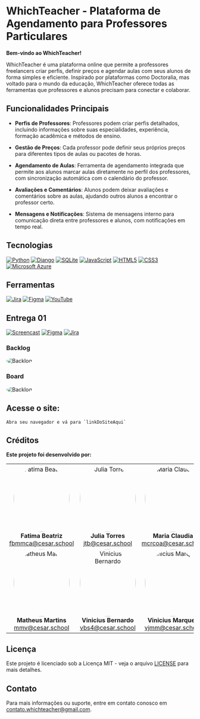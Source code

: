 # WhichTeacher - Plataforma de Agendamento para Professores Particulares

**Bem-vindo ao WhichTeacher!** 

WhichTeacher é uma plataforma online que permite a professores freelancers criar perfis, definir preços e agendar aulas com seus alunos de forma simples e eficiente. Inspirado por plataformas como Doctoralia, mas voltado para o mundo da educação, WhichTeacher oferece todas as ferramentas que professores e alunos precisam para conectar e colaborar.

## Funcionalidades Principais

- **Perfis de Professores**: Professores podem criar perfis detalhados, incluindo informações sobre suas especialidades, experiência, formação acadêmica e métodos de ensino.
  
- **Gestão de Preços**: Cada professor pode definir seus próprios preços para diferentes tipos de aulas ou pacotes de horas.

- **Agendamento de Aulas**: Ferramenta de agendamento integrada que permite aos alunos marcar aulas diretamente no perfil dos professores, com sincronização automática com o calendário do professor.

- **Avaliações e Comentários**: Alunos podem deixar avaliações e comentários sobre as aulas, ajudando outros alunos a encontrar o professor certo.

- **Mensagens e Notificações**: Sistema de mensagens interno para comunicação direta entre professores e alunos, com notificações em tempo real.


## Tecnologias

[![Python](https://img.shields.io/badge/-Python-red?style=flat&logo=Python&logoColor=white)](https://www.python.org)
[![Django](https://img.shields.io/badge/-Django-red?style=flat&logo=Django&logoColor=white)](https://www.djangoproject.com/)
[![SQLite](https://img.shields.io/badge/-SQLite-red?style=flat&logo=SQLite&logoColor=white)](https://www.sqlite.org/index.html)
[![JavaScript](https://img.shields.io/badge/-JavaScript-red?style=flat&logo=JavaScript&logoColor=white)](https://developer.mozilla.org/en-US/docs/Web/JavaScript)
[![HTML5](https://img.shields.io/badge/-HTML5-red?style=flat&logo=HTML5&logoColor=white)](https://developer.mozilla.org/en-US/docs/Web/Guide/HTML/HTML5)
[![CSS3](https://img.shields.io/badge/-CSS3-red?style=flat&logo=CSS3&logoColor=white)](https://developer.mozilla.org/en-US/docs/Web/CSS)
[![Microsoft Azure](https://img.shields.io/badge/-Microsoft%20Azure-red?style=flat&logo=Microsoft-Azure&logoColor=white)](https://azure.microsoft.com/)

## Ferramentas

[![Jira](https://img.shields.io/badge/-Jira-red?style=flat&logo=Jira&logoColor=white)](https://www.atlassian.com/software/jira)
[![Figma](https://img.shields.io/badge/-Figma-red?style=flat&logo=Figma&logoColor=white)](https://www.figma.com)
[![YouTube](https://img.shields.io/badge/-YouTube-red?style=flat&logo=YouTube&logoColor=white)](https://www.youtube.com)

## Entrega 01

[![Screencast](https://img.shields.io/badge/-Screencast-red?style=flat&logoColor=white)](https://example.com/screencast)
[![Figma](https://img.shields.io/badge/-Figma-red?style=flat&logo=Figma&logoColor=white)](https://www.figma.com/design/lSNlGV5MUkZs83LWAfWCcy/WhichTeacher---LoFi?node-id=10-2413&node-type=FRAME&t=WqaG3RDJgDgkHVlD-0)
[![Jira](https://img.shields.io/badge/-Jira-red?style=flat&logo=Jira&logoColor=white)](https://cesar-team-r73jqrwd.atlassian.net/jira/software/projects/KAN/boards/1/backlog)

### Backlog
<td>
      <img src="https://imgur.com/wG0u8nt.jpg" alt="Backlog" style="border-radius:50%;"/><br>
  
   

### Board
<td>
      <img src="https://imgur.com/RcL4az2.jpg" alt="Backlog" style="border-radius:50%;"/><br>




## **Acesse o site**:

    Abra seu navegador e vá para `linkDoSiteAqui`

## Créditos

**Este projeto foi desenvolvido por:**

<table>
  <tr align="center">
    <td>
      <img src="https://i.imgur.com/qiddls9.jpg" alt="Fatima Beatriz" width="150px" height="180px" style="border-radius:50%;"/><br>
      <b>Fatima Beatriz</b><br>
      <a href="mailto:fbmmca@cesar.school">fbmmca@cesar.school</a>
    </td>
    <td>
      <img src="https://i.imgur.com/Gp3Qnov.jpg" alt="Julia Torres" width="150px" height="180px" style="border-radius:50%;"/><br>
      <b>Julia Torres</b><br>
      <a href="mailto:jtb@cesar.school">jtb@cesar.school</a>
    </td>
    <td>
      <img src="https://i.imgur.com/B7Gs5AB.jpg" alt="Maria Claudia" width="150px" height="180px" style="border-radius:50%;"/><br>
      <b>Maria Claudia</b><br>
      <a href="mailto:mcrcoa@cesar.school">mcrcoa@cesar.school</a>
    </td>
  </tr>
  <tr align="center">
    <td>
      <img src="https://i.imgur.com/3EiNSXx.jpg" alt="Matheus Martins" width="150px" height="180px" style="border-radius:50%;"/><br>
      <b>Matheus Martins</b><br>
      <a href="mailto:mmv@cesar.school">mmv@cesar.school</a>
    </td>
    <td>
      <img src="https://i.imgur.com/PUBw0Xa.jpg" alt="Vinicius Bernardo" width="150px" height="180px" style="border-radius:50%;"/><br>
      <b>Vinicius Bernardo</b><br>
      <a href="mailto:vbs4@cesar.school">vbs4@cesar.school</a>
    </td>
    <td>
      <img src="https://i.imgur.com/vB6f7CX.jpg" alt="Vinicius Marques" width="150px" height="180px" style="border-radius:50%;"/><br>
      <b>Vinicius Marques</b><br>
      <a href="mailto:vjmm@cesar.school">vjmm@cesar.school</a>
    </td>
  </tr>
</table>

## Licença

Este projeto é licenciado sob a Licença MIT - veja o arquivo [LICENSE](LICENSE) para mais detalhes.

## Contato

Para mais informações ou suporte, entre em contato conosco em [contato.whichteacher@gmail.com](mailto:contato.whichteacher@gmail.com).
